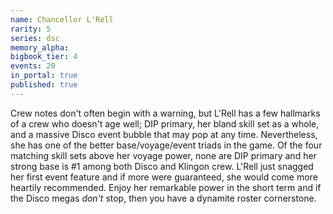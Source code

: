 ```yaml
---
name: Chancellor L'Rell
rarity: 5
series: dsc
memory_alpha:
bigbook_tier: 4
events: 20
in_portal: true
published: true
---
```


Crew notes don't often begin with a warning, but L'Rell has a few hallmarks of a crew who doesn't age well; DIP primary, her bland skill set as a whole, and a massive Disco event bubble that may pop at any time. Nevertheless, she has one of the better base/voyage/event triads in the game. Of the four matching skill sets above her voyage power, none are DIP primary and her strong base is #1 among both Disco and Klingon crew. L'Rell just snagged her first event feature and if more were guaranteed, she would come more heartily recommended. Enjoy her remarkable power in the short term and if the Disco megas _don't_ stop, then you have a dynamite roster cornerstone.
